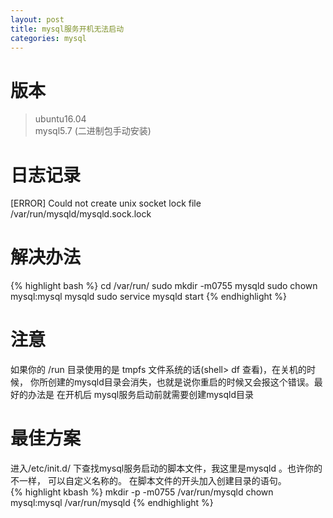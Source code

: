 ```yaml
---
layout: post
title: mysql服务开机无法启动
categories: mysql
---
```


# 版本
> ubuntu16.04  
> mysql5.7 (二进制包手动安装)

# 日志记录

[ERROR] Could not create unix socket lock file /var/run/mysqld/mysqld.sock.lock

# 解决办法

{% highlight bash %}
cd /var/run/
sudo mkdir -m0755 mysqld
sudo chown mysql:mysql mysqld
sudo service mysqld start
{% endhighlight %}

# 注意

如果你的 /run 目录使用的是 tmpfs 文件系统的话(shell> df 查看)，在关机的时候，
你所创建的mysqld目录会消失，也就是说你重启的时候又会报这个错误。最好的办法是
在开机后 mysql服务启动前就需要创建mysqld目录

# 最佳方案

进入/etc/init.d/ 下查找mysql服务启动的脚本文件，我这里是mysqld 。也许你的不一样，
可以自定义名称的。 在脚本文件的开头加入创建目录的语句。  
{% highlight kbash %}
mkdir -p -m0755 /var/run/mysqld
chown mysql:mysql /var/run/mysqld
{% endhighlight %}

